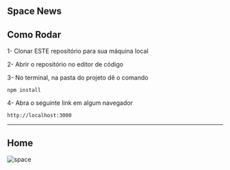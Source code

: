 <h2>Space News</h2>

<h2>Como Rodar</h2>


1- Clonar ESTE repositório para sua máquina local

2- Abrir o repositório no editor de código

3- No terminal, na pasta do projeto dê o comando
~~~Terminal
npm install
~~~

4- Abra o seguinte link em algum navegador
~~~Terminal
http://localhost:3000
~~~
<hr>

<h2>Home</h2>

![space](https://user-images.githubusercontent.com/88890771/168142805-3b1031f8-6013-4453-8910-186499e4ff07.png)
